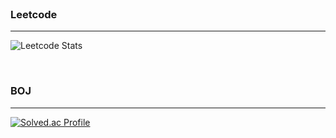 <br>

### Leetcode
---
![Leetcode Stats](https://leetcard.jacoblin.cool/donghyun-main)

<br>

### BOJ
---
[![Solved.ac Profile](http://mazassumnida.wtf/api/v2/generate_badge?boj=zidane92)](https://solved.ac/zidane92e)
